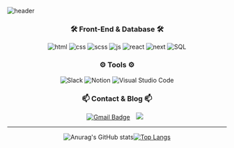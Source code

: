 ![header](https://capsule-render.vercel.app/api?type=waving&color=auto&height=300&section=header&text=Eunhasublue&fontSize=90)

<div align="center">

### 🛠️ Front-End & Database 🛠️
![html](https://img.shields.io/badge/HTML5-E34F26?style=for-the-badge&logo=HTML5&logoColor=white)&nbsp;![css](https://img.shields.io/badge/Css3-1572B6?style=for-the-badge&logo=css3&logoColor=white)&nbsp;![scss](https://img.shields.io/badge/scss-CC6699?style=for-the-badge&logo=sass&logoColor=white)&nbsp;![js](https://img.shields.io/badge/JavaScript-F7DF1E?style=for-the-badge&logo=JavaScript&logoColor=white)&nbsp;![react](https://img.shields.io/badge/React-61DAFB?style=for-the-badge&logo=React&logoColor=black)&nbsp;![next](https://img.shields.io/badge/Next-000000?style=for-the-badge&logo=Next.js&logoColor=white)&nbsp;![SQL](https://img.shields.io/badge/Oracle_SQL-F80000?style=for-the-badge&logo=oracle&logoColor=white)

### ⚙️ Tools ⚙️
![Slack](https://img.shields.io/badge/Slack-4A154B?style=for-the-badge&logo=Slack&logoColor=white)&nbsp;![Notion](https://img.shields.io/badge/Notion-000000?style=for-the-badge&logo=Notion&logoColor=white)&nbsp;![Visual Studio Code](https://img.shields.io/badge/VSIUAL_STUDIO_CODE-5C2D91?style=for-the-badge&logo=VisualStudioCode&logoColor=white)

### 📫 Contact & Blog 📫
  [![Gmail Badge](https://img.shields.io/badge/Gmail-d14836?style=for-the-badge&logo=Gmail&logoColor=white&link=mailto:eunhasublooming@gmail.com)](mailto:eunhasublooming@gmail.com)&nbsp;<a href="https://velog.io/@eunhasublooming"><img src="https://img.shields.io/badge/Velog-20C997?style=for-the-badge&logo=Velog&logoColor=white&link=https://velog.io/@eunhasublooming" style="height : auto; margin-left : 10px; margin-right : 10px;"/></a>
<hr/>
  
![Anurag's GitHub stats](https://github-readme-stats.vercel.app/api?username=eunhasublue&show_icons=true&theme=radical)[![Top Langs](https://github-readme-stats.vercel.app/api/top-langs/?username=eunhasublue&layout=compact&theme=radical)](https://github.com/eunhasublue/github-readme-stats)

</div>
